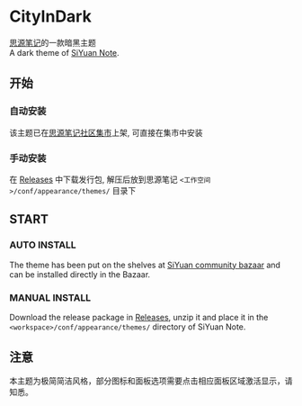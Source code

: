 # CityInDark

[思源笔记](https://github.com/siyuan-note/siyuan)的一款暗黑主题  
A dark theme of [SiYuan Note](https://github.com/siyuan-note/siyuan).

## 开始

### 自动安装

该主题已在[思源笔记社区集市](https://github.com/siyuan-note/bazaar)上架, 可直接在集市中安装

### 手动安装

在 [Releases](https://github.com/weihan-Chen/CityInDark/releases) 中下载发行包, 解压后放到思源笔记 `<工作空间>/conf/appearance/themes/` 目录下

## START

### AUTO INSTALL

The theme has been put on the shelves at [SiYuan community bazaar](https://github.com/siyuan-note/bazaar) and can be installed directly in the Bazaar.

### MANUAL INSTALL

Download the release package in [Releases](https://github.com/weihan-Chen/CityInDark/releases), unzip it and place it in the `<workspace>/conf/appearance/themes/` directory of SiYuan Note.

## 注意

本主题为极简简洁风格，部分图标和面板选项需要点击相应面板区域激活显示，请知悉。
